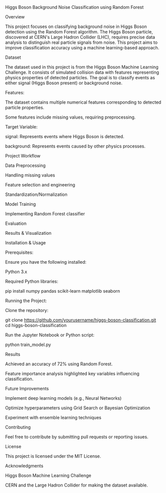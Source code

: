 Higgs Boson Background Noise Classification using Random Forest

Overview

This project focuses on classifying background noise in Higgs Boson detection using the Random Forest algorithm. The Higgs Boson particle, discovered at CERN's Large Hadron Collider (LHC), requires precise data analysis to distinguish real particle signals from noise. This project aims to improve classification accuracy using a machine learning-based approach.

Dataset

The dataset used in this project is from the Higgs Boson Machine Learning Challenge. It consists of simulated collision data with features representing physics properties of detected particles. The goal is to classify events as either signal (Higgs Boson present) or background noise.

Features:

The dataset contains multiple numerical features corresponding to detected particle properties.

Some features include missing values, requiring preprocessing.

Target Variable:

signal: Represents events where Higgs Boson is detected.

background: Represents events caused by other physics processes.

Project Workflow

Data Preprocessing

Handling missing values

Feature selection and engineering

Standardization/Normalization

Model Training

Implementing Random Forest classifier

Evaluation

Results & Visualization

Installation & Usage

Prerequisites:

Ensure you have the following installed:

Python 3.x

Required Python libraries:

pip install numpy pandas scikit-learn matplotlib seaborn

Running the Project:

Clone the repository:

git clone https://github.com/yourusername/higgs-boson-classification.git
cd higgs-boson-classification

Run the Jupyter Notebook or Python script:

python train_model.py

Results

Achieved an accuracy of 72% using Random Forest.

Feature importance analysis highlighted key variables influencing classification.

Future Improvements

Implement deep learning models (e.g., Neural Networks)

Optimize hyperparameters using Grid Search or Bayesian Optimization

Experiment with ensemble learning techniques

Contributing

Feel free to contribute by submitting pull requests or reporting issues.

License

This project is licensed under the MIT License.

Acknowledgments

Higgs Boson Machine Learning Challenge

CERN and the Large Hadron Collider for making the dataset available.

